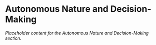 # Autonomous Nature and Decision-Making

*Placeholder content for the Autonomous Nature and Decision-Making section.*
